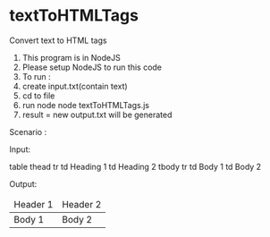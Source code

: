 # textToHTMLTags
Convert text to HTML tags


1. This program is in NodeJS
2. Please setup NodeJS to run this code
3. To run :
4.   create input.txt(contain text)
5.   cd to file
6.   run node node textToHTMLTags.js
7.   result = new output.txt will be generated

Scenario :

Input:

table
  thead
    tr
      td Heading 1
      td Heading 2
  tbody
    tr 
      td Body 1
      td Body 2

      
Output:

<table>
  <thead>
    <tr>
      <td>
        Header 1
      </td>
      <td>
        Header 2
      </td>
    </tr>
  </thead>
  <tbody>
    <tr>
      <td>
        Body 1
      </td>
      <td>
        Body 2
      </td>
    </tr>
  </tbody>
</table>
